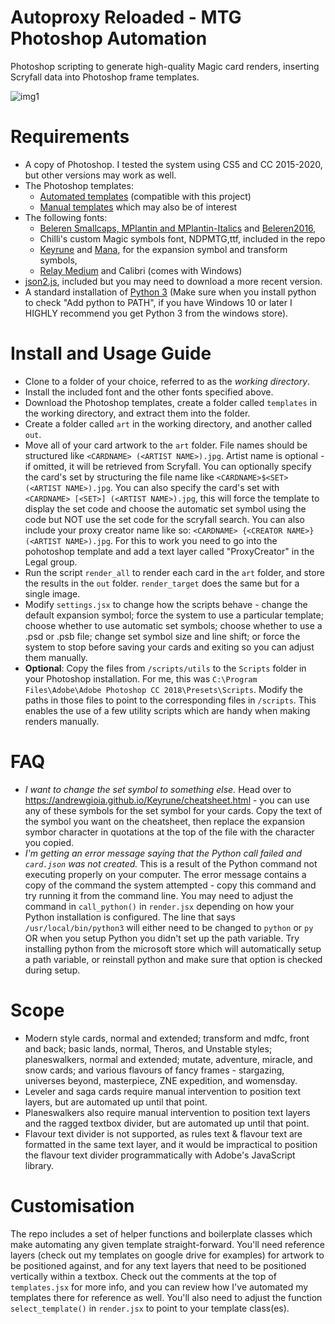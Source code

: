 # Autoproxy Reloaded - MTG Photoshop Automation
Photoshop scripting to generate high-quality Magic card renders, inserting Scryfall data into Photoshop frame templates.

![img1](https://i.imgur.com/4TTvpND.png)

# Requirements
  * A copy of Photoshop. I tested the system using CS5 and CC 2015-2020, but other versions may work as well.
  * The Photoshop templates:
    * [Automated templates](https://drive.google.com/drive/folders/1MfycaXBAvHxTOfZpQ4Lc3ZVfYtJQLPxd?usp=sharing) (compatible with this project)
    * [Manual templates](https://drive.google.com/drive/folders/1wAH-JKPHa5cPcMcEiyE9q46WH6PEaXnj?usp=sharing) which may also be of interest
  * The following fonts:
    * [Beleren Smallcaps, MPlantin and MPlantin-Italics](https://github.com/magarena/magarena/tree/master/resources/cardbuilder/fonts) and [Beleren2016](https://magic.wizards.com/sites/all/themes/wiz_mtg/fonts/Beleren/Beleren2016-Bold.ttf),
    * Chilli's custom Magic symbols font, NDPMTG,ttf, included in the repo
    * [Keyrune](https://keyrune.andrewgioia.com/) and [Mana](https://mana.andrewgioia.com/), for the expansion symbol and transform symbols,
    * [Relay Medium](https://www.fontsmarket.com/font-download/relay-medium) and Calibri (comes with Windows)
  * [json2.js](https://github.com/douglascrockford/JSON-js), included but you may need to download a more recent version.
  * A standard installation of [Python 3](https://www.python.org/downloads/) (Make sure when you install python to check "Add python to PATH", if you have Windows 10 or later I HIGHLY recommend you get Python 3 from the windows store).

# Install and Usage Guide
* Clone to a folder of your choice, referred to as the *working directory*.
* Install the included font and the other fonts specified above.
* Download the Photoshop templates, create a folder called `templates` in the working directory, and extract them into the folder.
* Create a folder called `art` in the working directory, and another called `out`.
* Move all of your card artwork to the `art` folder. File names should be structured like `<CARDNAME> (<ARTIST NAME>).jpg`. Artist name is optional - if omitted, it will be retrieved from Scryfall. You can optionally specify the card's set by structuring the file name like `<CARDNAME>$<SET> (<ARTIST NAME>).jpg`. You can also specify the card's set with `<CARDNAME> [<SET>] (<ARTIST NAME>).jpg`, this will force the template to display the set code and choose the automatic set symbol using the code but NOT use the set code for the scryfall search. You can also include your proxy creator name like so: `<CARDNAME> {<CREATOR NAME>} (<ARTIST NAME>).jpg`. For this to work you need to go into the pohotoshop template and add a text layer called "ProxyCreator" in the Legal group.
* Run the script `render_all` to render each card in the `art` folder, and store the results in the `out` folder. `render_target` does the same but for a single image.
* Modify `settings.jsx` to change how the scripts behave - change the default expansion symbol; force the system to use a particular template; choose whether to use automatic set symbols; choose whether to use a .psd or .psb file; change set symbol size and line shift; or force the system to stop before saving your cards and exiting so you can adjust them manually.
* **Optional**: Copy the files from `/scripts/utils` to the `Scripts` folder in your Photoshop installation. For me, this was `C:\Program Files\Adobe\Adobe Photoshop CC 2018\Presets\Scripts`. Modify the paths in those files to point to the corresponding files in `/scripts`. This enables the use of a few utility scripts which are handy when making renders manually.

# FAQ
* *I want to change the set symbol to something else.* Head over to https://andrewgioia.github.io/Keyrune/cheatsheet.html - you can use any of these symbols for the set symbol for your cards. Copy the text of the symbol you want on the cheatsheet, then replace the expansion symbor character in quotations at the top of the file with the character you copied.
* *I'm getting an error message saying that the Python call failed and `card.json` was not created.* This is a result of the Python command not executing properly on your computer. The error message contains a copy of the command the system attempted - copy this command and try running it from the command line. You may need to adjust the command in `call_python()` in `render.jsx` depending on how your Python installation is configured. The line that says `/usr/local/bin/python3` will either need to be changed to `python` or `py` OR when you setup Python you didn't set up the path variable. Try installing python from the microsoft store which will automatically setup a path variable, or reinstall python and make sure that option is checked during setup.

# Scope
* Modern style cards, normal and extended; transform and mdfc, front and back; basic lands, normal, Theros, and Unstable styles; planeswalkers, normal and extended; mutate, adventure, miracle, and snow cards; and various flavours of fancy frames - stargazing, universes beyond, masterpiece, ZNE expedition, and womensday.
* Leveler and saga cards require manual intervention to position text layers, but are automated up until that point.
* Planeswalkers also require manual intervention to position text layers and the ragged textbox divider, but are automated up until that point.
* Flavour text divider is not supported, as rules text & flavour text are formatted in the same text layer, and it would be impractical to position the flavour text divider programmatically with Adobe's JavaScript library.

# Customisation
The repo includes a set of helper functions and boilerplate classes which make automating any given template straight-forward. You'll need reference layers (check out my templates on google drive for examples) for artwork to be positioned against, and for any text layers that need to be positioned vertically within a textbox. Check out the comments at the top of `templates.jsx` for more info, and you can review how I've automated my templates there for reference as well. You'll also need to adjust the function `select_template()` in `render.jsx` to point to your template class(es).
